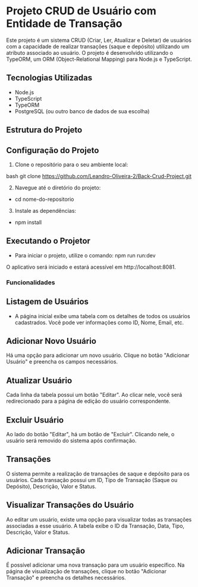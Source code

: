 # Projeto CRUD de Usuário com Entidade de Transação

Este projeto é um sistema CRUD (Criar, Ler, Atualizar e Deletar) de usuários com a capacidade de realizar transações (saque e depósito) utilizando um atributo associado ao usuário. O projeto é desenvolvido utilizando o TypeORM, um ORM (Object-Relational Mapping) para Node.js e TypeScript.

## Tecnologias Utilizadas

- Node.js
- TypeScript
- TypeORM
- PostgreSQL (ou outro banco de dados de sua escolha)

## Estrutura do Projeto

## Configuração do Projeto

1. Clone o repositório para o seu ambiente local:

bash
git clone https://github.com/Leandro-Oliveira-2/Back-Crud-Project.git

2. Navegue até o diretório do projeto:
- cd nome-do-repositorio

3. Instale as dependências:
- npm install

## Executando o Projetor
- Para iniciar o projeto, utilize o comando: 
   npm run run:dev 

O aplicativo será iniciado e estará acessível em http://localhost:8081.

### Funcionalidades

## Listagem de Usuários
- A página inicial exibe uma tabela com os detalhes de todos os usuários cadastrados. Você pode ver informações como ID, Nome, Email, etc.

## Adicionar Novo Usuário
Há uma opção para adicionar um novo usuário. Clique no botão "Adicionar Usuário" e preencha os campos necessários.

## Atualizar Usuário
Cada linha da tabela possui um botão "Editar". Ao clicar nele, você será redirecionado para a página de edição do usuário correspondente.

## Excluir Usuário
Ao lado do botão "Editar", há um botão de "Excluir". Clicando nele, o usuário será removido do sistema após confirmação.

## Transações
O sistema permite a realização de transações de saque e depósito para os usuários. Cada transação possui um ID, Tipo de Transação (Saque ou Depósito), Descrição, Valor e Status.

## Visualizar Transações do Usuário
Ao editar um usuário, existe uma opção para visualizar todas as transações associadas a esse usuário. A tabela exibe o ID da Transação, Data, Tipo, Descrição, Valor e Status.

## Adicionar Transação
É possível adicionar uma nova transação para um usuário específico. Na página de visualização de transações, clique no botão "Adicionar Transação" e preencha os detalhes necessários.
